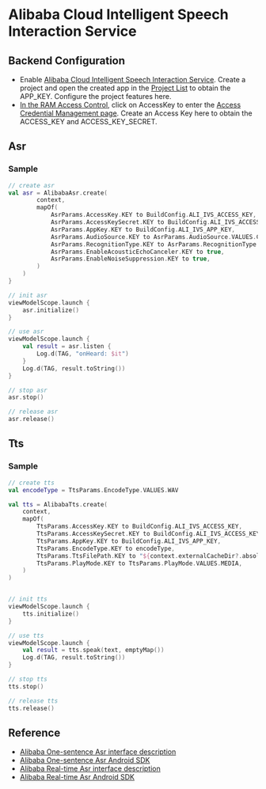 # Alibaba Cloud Intelligent Speech Interaction Service

## Backend Configuration

- Enable [Alibaba Cloud Intelligent Speech Interaction Service](https://nls-portal.console.aliyun.com/overview). Create a project and open the created app in the [Project List](https://nls-portal.console.aliyun.com/applist) to obtain the APP_KEY. Configure the project features here.
- [In the RAM Access Control](https://ram.console.aliyun.com/overview), click on AccessKey to enter the [Access Credential Management page](https://ram.console.aliyun.com/manage/ak). Create an Access Key here to obtain the ACCESS_KEY and ACCESS_KEY_SECRET.

## Asr 

### Sample

```kotlin
// create asr
val asr = AlibabaAsr.create(
        context,
        mapOf(
            AsrParams.AccessKey.KEY to BuildConfig.ALI_IVS_ACCESS_KEY,
            AsrParams.AccessKeySecret.KEY to BuildConfig.ALI_IVS_ACCESS_KEY_SECRET,
            AsrParams.AppKey.KEY to BuildConfig.ALI_IVS_APP_KEY,
            AsrParams.AudioSource.KEY to AsrParams.AudioSource.VALUES.COMMUNICATION,
            AsrParams.RecognitionType.KEY to AsrParams.RecognitionType.VALUES.LONG,
            AsrParams.EnableAcousticEchoCanceler.KEY to true,
            AsrParams.EnableNoiseSuppression.KEY to true,
        )
    )
}

// init asr
viewModelScope.launch {
    asr.initialize()
}

// use asr
viewModelScope.launch {
    val result = asr.listen {
        Log.d(TAG, "onHeard: $it")
    }
    Log.d(TAG, result.toString())
}

// stop asr
asr.stop()

// release asr
asr.release()
```

## Tts

### Sample

```kotlin
// create tts
val encodeType = TtsParams.EncodeType.VALUES.WAV

val tts = AlibabaTts.create(
    context,
    mapOf(
        TtsParams.AccessKey.KEY to BuildConfig.ALI_IVS_ACCESS_KEY,
        TtsParams.AccessKeySecret.KEY to BuildConfig.ALI_IVS_ACCESS_KEY_SECRET,
        TtsParams.AppKey.KEY to BuildConfig.ALI_IVS_APP_KEY,
        TtsParams.EncodeType.KEY to encodeType,
        TtsParams.TtsFilePath.KEY to "${context.externalCacheDir?.absolutePath}/tts.${encodeType}",
        TtsParams.PlayMode.KEY to TtsParams.PlayMode.VALUES.MEDIA,
    )
)


// init tts
viewModelScope.launch {
    tts.initialize()
}

// use tts
viewModelScope.launch {
    val result = tts.speak(text, emptyMap())
    Log.d(TAG, result.toString())
}

// stop tts
tts.stop()

// release tts
tts.release()
```

## Reference
- [Alibaba One-sentence Asr interface description](https://help.aliyun.com/zh/isi/developer-reference/overview-3?spm=5176.22414175.sslink.1.21883e74dCEmFW)
- [Alibaba One-sentence Asr Android SDK](https://help.aliyun.com/zh/isi/developer-reference/nui-sdk-for-android?spm=a2c4g.11186623.help-menu-30413.d_3_0_0_2_1.7f874bb4rNCrfz)
- [Alibaba Real-time Asr interface description](https://help.aliyun.com/zh/isi/developer-reference/api-reference?spm=a2c4g.11186623.help-menu-30413.d_3_0_1_0.3b6c4a51NEzylc)
- [Alibaba Real-time Asr Android SDK](https://help.aliyun.com/zh/isi/developer-reference/nui-sdk-for-android-1?spm=a2c4g.11186623.help-menu-30413.d_3_0_1_1_1.44b8626b9ObDWE)
